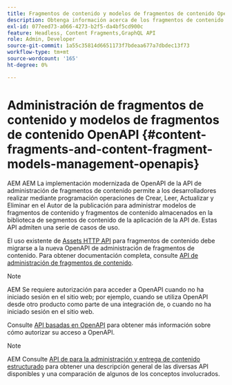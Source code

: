 ```yaml
---
title: Fragmentos de contenido y modelos de fragmentos de contenido OpenAPI
description: Obtenga información acerca de los fragmentos de contenido y los modelos de fragmentos de contenido OpenAPI.
exl-id: 077eed73-a066-4273-b2f5-da4bf5cd900c
feature: Headless, Content Fragments,GraphQL API
role: Admin, Developer
source-git-commit: 1a55c35814d6651173f7bdeaa677a7dbdec13f73
workflow-type: tm+mt
source-wordcount: '165'
ht-degree: 0%

---
```


# Administración de fragmentos de contenido y modelos de fragmentos de contenido OpenAPI {#content-fragments-and-content-fragment-models-management-openapis}

AEM AEM La implementación modernizada de OpenAPI de la API de administración de fragmentos de contenido permite a los desarrolladores realizar mediante programación operaciones de Crear, Leer, Actualizar y Eliminar en el Autor de la publicación para administrar modelos de fragmentos de contenido y fragmentos de contenido almacenados en la biblioteca de segmentos de contenido de la aplicación de la API de. Estas API admiten una serie de casos de uso.

El uso existente de [Assets HTTP API](https://experienceleague.adobe.com/es/docs/experience-manager-cloud-service/content/assets/admin/mac-api-assets) para fragmentos de contenido debe migrarse a la nueva OpenAPI de administración de fragmentos de contenido. Para obtener documentación completa, consulte [API de administración de fragmentos de contenido](https://developer.adobe.com/experience-cloud/experience-manager-apis/api/stable/sites/).

>[!NOTE]
>
>AEM Se requiere autorización para acceder a OpenAPI cuando no ha iniciado sesión en el sitio web; por ejemplo, cuando se utiliza OpenAPI desde otro producto como parte de una integración de, o cuando no ha iniciado sesión en el sitio web.
>
>Consulte [API basadas en OpenAPI](/help/implementing/developing/open-api-based-apis.md) para obtener más información sobre cómo autorizar su acceso a OpenAPI.

>[!NOTE]
>
>AEM Consulte [API de para la administración y entrega de contenido estructurado](/help/headless/apis-headless-and-content-fragments.md) para obtener una descripción general de las diversas API disponibles y una comparación de algunos de los conceptos involucrados.
